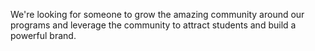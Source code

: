 We're looking for someone to grow the amazing community around our programs and leverage the community to attract students and build a powerful brand.